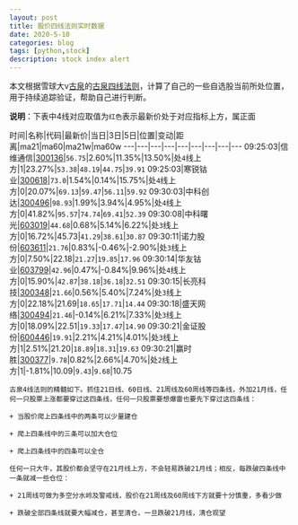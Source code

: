 ```yaml
---
layout: post
title: 股价四线法则实时数据
date: 2020-5-10
categories: blog
tags: [python,stock]
description: stock index alert
---
```



本文根据雪球大v[古泉](https://xueqiu.com/u/7148646888)的[古泉四线法则](https://xueqiu.com/7148646888/130498192)，计算了自己的一些自选股当前所处位置，用于持续追踪验证，帮助自己进行判断。

**说明**：下表中4线对应取值为`红色`表示最新价处于对应指标上方，属正面

时间|名称|代码|最新价|当日|3日|5日|位置|变动|距离|ma21|ma60|ma21w|ma60w
---|---|---|---|---|---|---|---|---
09:25:03|信维通信|[300136](https://xueqiu.com/S/SZ300136)|`56.75`|2.60%|11.35%|13.50%|处`4`线上方|1|23.27%|`53.38`|`48.19`|`44.75`|`39.91`
09:25:03|寒锐钴业|[300618](https://xueqiu.com/S/SZ300618)|`73.0`|1.54%|0.14%|15.75%|处`4`线上方|0|20.07%|`69.13`|`59.47`|`56.11`|`59.92`
09:30:03|中科创达|[300496](https://xueqiu.com/S/SZ300496)|`98.93`|1.99%|3.94%|4.95%|处`4`线上方|0|41.82%|`95.57`|`74.74`|`69.41`|`52.39`
09:30:08|中科曙光|[603019](https://xueqiu.com/S/SH603019)|`44.68`|0.68%|5.14%|6.22%|处`3`线上方|0|16.72%|45.73|`41.29`|`38.61`|`30.87`
09:30:11|诺力股份|[603611](https://xueqiu.com/S/SH603611)|`21.76`|0.83%|-0.46%|-2.90%|处`3`线上方|0|7.50%|22.18|`21.27`|`19.85`|`17.96`
09:30:14|华友钴业|[603799](https://xueqiu.com/S/SH603799)|`42.96`|0.47%|-0.84%|9.96%|处`4`线上方|0|15.90%|`42.87`|`38.18`|`36.18`|`32.51`
09:30:15|长亮科技|[300348](https://xueqiu.com/S/SZ300348)|`21.66`|0.56%|5.40%|7.24%|处`3`线上方|0|22.18%|21.69|`18.65`|`17.71`|`14.44`
09:30:18|盛天网络|[300494](https://xueqiu.com/S/SZ300494)|`21.46`|-0.14%|6.21%|7.33%|处`3`线上方|0|18.09%|22.51|`19.33`|`17.47`|`14.90`
09:30:21|金证股份|[600446](https://xueqiu.com/S/SH600446)|`19.91`|2.21%|4.21%|4.01%|处`3`线上方|1|2.51%|21.20|`18.89`|`18.31`|`19.63`
09:30:21|赢时胜|[300377](https://xueqiu.com/S/SZ300377)|`9.78`|0.82%|2.66%|4.70%|处`2`线上方|1|-1.81%|10.09|`9.43`|`9.68`|10.75

```
古泉4线法则的精髓如下。抓住21日线、60日线、21周线及60周线等四条线，外加21月线，任何一只股票上涨都要穿过这四条线，任何一只股票要想爆雷也要先下穿过这四条线：

+ 当股价爬上四条线中的两条可以少量建仓

+ 爬上四条线中的三条可以加大仓位

+ 爬上四条线中的四条可以全仓

任何一只大牛，其股价都会坚守在21月线上方，不会轻易跌破21月线；相反，每跌破四条线中一条就减一些仓位：

+ 21周线可做为多空分水岭及警戒线，股价在21周线及60周线下方就要十分慎重，多看少做

+ 跌破全部四条线就要大幅减仓，甚至清仓，一旦跌破21月线，清仓观望
```
